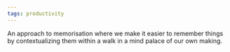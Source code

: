 ```yaml
---
tags: productivity
---
```


An approach to memorisation where we make it easier to remember things by contextualizing them within a walk in a mind palace of our own making.
